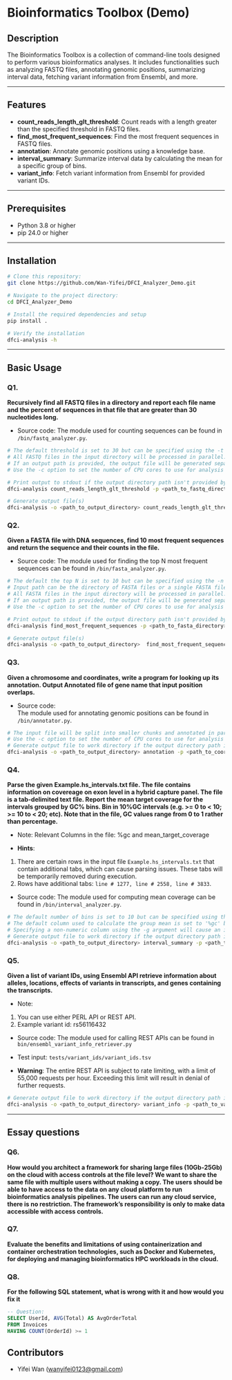 # Bioinformatics Toolbox (Demo)

## Description
The Bioinformatics Toolbox is a collection of command-line tools designed to perform various bioinformatics analyses. It includes functionalities such as analyzing FASTQ files, annotating genomic positions, summarizing interval data, fetching variant information from Ensembl, and more.

****
## Features
- **count_reads_length_glt_threshold**: Count reads with a length greater than the specified threshold in FASTQ files.
- **find_most_frequent_sequences**: Find the most frequent sequences in FASTQ files.
- **annotation**: Annotate genomic positions using a knowledge base.
- **interval_summary**: Summarize interval data by calculating the mean for a specific group of bins.
- **variant_info**: Fetch variant information from Ensembl for provided variant IDs.
****
## Prerequisites
- Python 3.8 or higher
- pip 24.0 or higher
****
## Installation

```bash
# Clone this repository:
git clone https://github.com/Wan-Yifei/DFCI_Analyzer_Demo.git

# Navigate to the project directory:
cd DFCI_Analyzer_Demo

# Install the required dependencies and setup
pip install .

# Verify the installation
dfci-analysis -h
```
****
## Basic Usage

### Q1. 
**Recursively find all FASTQ files in a directory and report each file name and the percent of 
sequences in that file that are greater than 30 nucleotides long.**
  
- Source code:
The module used for counting sequences can be found in `/bin/fastq_analyzer.py`.
```bash
# The default threshold is set to 30 but can be specified using the -t argument.
# All FASTQ files in the input directory will be processed in parallel.
# If an output path is provided, the output file will be generated separately for each input file.
# Use the -c option to set the number of CPU cores to use for analysis (default: max(CPU - 1)).

# Print output to stdout if the output directory path isn't provided by using the -o option.
dfci-analysis count_reads_length_glt_threshold -p <path_to_fastq_directory>

# Generate output file(s)
dfci-analysis -o <path_to_output_directory> count_reads_length_glt_threshold -p <path_to_fastq_directory>
```

### Q2. 
**Given a FASTA file with DNA sequences, find 10 most frequent sequences and return the 
sequence and their counts in the file.**
  
- Source code:
The module used for finding the top N most frequent sequences can be found in `/bin/fasta_analyzer.py`.
```bash
# The default the top N is set to 10 but can be specified using the -n argument.
# Input path can be the directory of FASTA files or a single FASTA file.
# All FASTA files in the input directory will be processed in parallel.
# If an output path is provided, the output file will be generated separately for each input file.
# Use the -c option to set the number of CPU cores to use for analysis (default: max(CPU - 1)).

# Print output to stdout if the output directory path isn't provided by using the -o option.
dfci-analysis find_most_frequent_sequences -p <path_to_fasta_directory>

# Generate output file(s)
dfci-analysis -o <path_to_output_directory>  find_most_frequent_sequences -p <path_to_fasta_directory>
```

### Q3. 
**Given a chromosome and coordinates, write a program for looking up its annotation. Output Annotated file of gene name that 
input position overlaps.**

- Source code:  
The module used for annotating genomic positions can be found in `/bin/annotator.py`.
```bash
# The input file will be split into smaller chunks and annotated in parallel.
# Use the -c option to set the number of CPU cores to use for analysis (default: max(CPU - 1)).
# Generate output file to work directory if the output directory path isn't provided by using the -o option.
dfci-analysis -o <path_to_output_directory> annotation -p <path_to_coordinates_to_annotate (TXT file)> -k <path_to_knowledgebase (GTF file)>
```

### Q4.
**Parse the given Example.hs_intervals.txt file. The file contains information on covereage on 
exon level in a hybrid capture panel. The file is a tab-delimited text file. Report the mean 
target coverage for the intervals grouped by GC% bins. Bin in 10%GC intervals (e.g. >= 0 to < 
10; >= 10 to < 20; etc). Note that in the file, GC values range from 0 to 1 rather than 
percentage.**
  
- Note:
Relevant Columns in the file: %gc and mean_target_coverage

- **Hints**:
1. There are certain rows in the input file `Example.hs_intervals.txt` that contain additional tabs, which can cause parsing issues. These tabs will be temporarily removed during execution.
2. Rows have additional tabs: `line # 1277, line # 2558, line # 3833`.
  
- Source code:
The module used for computing mean coverage can be found in `/bin/interval_analyzer.py`.
```bash
# The default number of bins is set to 10 but can be specified using the -b argument.
# The default column used to calculate the group mean is set to '%gc' but can be specified using the -g argument.
# Specifying a non-numeric column using the -g argument will cause an issue.
# Generate output file to work directory if the output directory path isn't provided by using the -o option.
dfci-analysis -o <path_to_output_directory> interval_summary -p <path_to_Example.hs_intervals.txt>
```

### Q5.
**Given a list of variant IDs, using Ensembl API retrieve information about alleles, locations, 
effects of variants in transcripts, and genes containing the transcripts.**

- Note:
1. You can use either PERL API or REST API.
2.  Example variant id: rs56116432

- Source code:
The module used for calling REST APIs can be found in `bin/ensembl_variant_info_retriever.py`
  
- Test input:
`tests/variant_ids/variant_ids.tsv`
  
- **Warning**:
The entire REST API is subject to rate limiting, with a limit of 55,000 requests per hour. Exceeding this limit will result in denial of further requests.
  
```bash
# Generate output file to work directory if the output directory path isn't provided by using the -o option.
dfci-analysis -o <path_to_output_directory> variant_info -p <path_to_variant_ids>
```
****
## Essay questions

### Q6.
**How would you architect a framework for sharing large files (10Gb-25Gb) on the 
cloud with access controls at the file level? We want to share the same file with 
multiple users without making a copy. The users should be able to have access to 
the data on any cloud platform to run bioinformatics analysis pipelines. The 
users can run any cloud service, there is no restriction. The framework’s 
responsibility is only to make data accessible with access controls.**


### Q7.
**Evaluate the benefits and limitations of using containerization and container 
orchestration technologies, such as Docker and Kubernetes, for deploying and 
managing bioinformatics HPC workloads in the cloud.**

### Q8.
**For the following SQL statement, what is wrong with it and how would you fix it**
```sql
-- Question:
SELECT UserId, AVG(Total) AS AvgOrderTotal
FROM Invoices
HAVING COUNT(OrderId) >= 1
```

## Contributors
- Yifei Wan (wanyifei0123@gmail.com)
